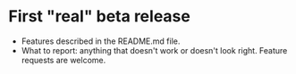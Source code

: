 # First "real" beta release
- Features described in the README.md file.
- What to report: anything that doesn't work or doesn't look right. Feature requests are welcome.
